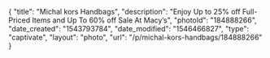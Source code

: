 {
    "title": "Michal kors Handbags",
    "description": "Enjoy Up to 25% off Full-Priced Items and Up To 60% off Sale At Macy’s",
    "photoId": "184888266",
    "date_created": "1543793784",
    "date_modified": "1546466827",
    "type": "captivate",
    "layout": "photo",
    "url": "\/p\/michal-kors-handbags\/184888266"
}